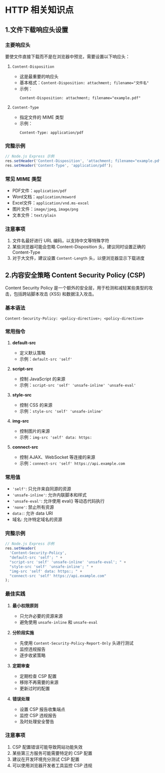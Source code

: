 # HTTP 相关知识点

## 1.文件下载响应头设置

### 主要响应头

要使文件直接下载而不是在浏览器中预览，需要设置以下响应头：

1. `Content-Disposition`
   - 这是最重要的响应头
   - 基本格式：`Content-Disposition: attachment; filename="文件名"`
   - 示例：
     ```
     Content-Disposition: attachment; filename="example.pdf"
     ```

2. `Content-Type`
   - 指定文件的 MIME 类型
   - 示例：
     ```
     Content-Type: application/pdf
     ```

### 完整示例

```javascript
// Node.js Express 示例
res.setHeader('Content-Disposition', 'attachment; filename="example.pdf"');
res.setHeader('Content-Type', 'application/pdf');
```

### 常见 MIME 类型

- PDF文件：`application/pdf`
- Word文档：`application/msword`
- Excel文件：`application/vnd.ms-excel`
- 图片文件：`image/jpeg`, `image/png`
- 文本文件：`text/plain`

### 注意事项

1. 文件名最好进行 URL 编码，以支持中文等特殊字符
2. 某些浏览器可能会忽略 Content-Disposition 头，建议同时设置正确的 Content-Type
3. 对于大文件，建议设置 `Content-Length` 头，以便浏览器显示下载进度

## 2.内容安全策略 Content Security Policy (CSP)

Content Security Policy 是一个额外的安全层，用于检测和减轻某些类型的攻击，包括跨站脚本攻击 (XSS) 和数据注入攻击。

### 基本语法

```
Content-Security-Policy: <policy-directive>; <policy-directive>
```

### 常用指令

1. **default-src**
   - 定义默认策略
   - 示例：`default-src 'self'`

2. **script-src**
   - 控制 JavaScript 的来源
   - 示例：`script-src 'self' 'unsafe-inline' 'unsafe-eval'`

3. **style-src**
   - 控制 CSS 的来源
   - 示例：`style-src 'self' 'unsafe-inline'`

4. **img-src**
   - 控制图片的来源
   - 示例：`img-src 'self' data: https:`

5. **connect-src**
   - 控制 AJAX、WebSocket 等连接的来源
   - 示例：`connect-src 'self' https://api.example.com`

### 常用值

- `'self'`: 只允许来自同源的资源
- `'unsafe-inline'`: 允许内联脚本和样式
- `'unsafe-eval'`: 允许使用 eval() 等动态代码执行
- `'none'`: 禁止所有资源
- `data:`: 允许 data URI
- 域名: 允许特定域名的资源

### 完整示例

```javascript
// Node.js Express 示例
res.setHeader(
  'Content-Security-Policy',
  "default-src 'self'; " +
  "script-src 'self' 'unsafe-inline' 'unsafe-eval'; " +
  "style-src 'self' 'unsafe-inline'; " +
  "img-src 'self' data: https:; " +
  "connect-src 'self' https://api.example.com"
);
```

### 最佳实践

1. **最小权限原则**
   - 只允许必要的资源来源
   - 避免使用 `unsafe-inline` 和 `unsafe-eval`

2. **分阶段实施**
   - 先使用 `Content-Security-Policy-Report-Only` 头进行测试
   - 监控违规报告
   - 逐步收紧策略

3. **定期审查**
   - 定期检查 CSP 配置
   - 移除不再需要的来源
   - 更新过时的配置

4. **错误处理**
   - 设置 CSP 报告收集端点
   - 监控 CSP 违规报告
   - 及时处理安全警告

### 注意事项

1. CSP 配置错误可能导致网站功能失效
2. 某些第三方服务可能需要特定的 CSP 配置
3. 建议在开发环境充分测试 CSP 配置
4. 可以使用浏览器开发者工具监控 CSP 违规

